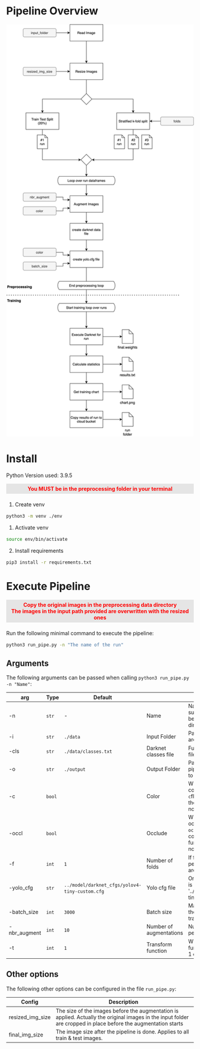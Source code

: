 # Pipeline Overview

<img src="./doc_img/pipeline.png" width=600 />

# Install

Python Version used: 3.9.5

<div style="color:red; margin-bottom: 20px; text-align:center; font-weight: bold; padding: 5px; background: #e5e5e5">
You MUST be in the preprocessing folder in your terminal
</div>

1. Create venv

```zsh
python3 -m venv ./env
```

1. Activate venv

```zsh
source env/bin/activate
```

2. Install requirements

```zsh
pip3 install -r requirements.txt
```

# Execute Pipeline

<div style="color:red; margin-bottom: 20px; text-align:center; font-weight: bold; padding: 5px; background: #e5e5e5">
Copy the original images in the preprocessing data directory<br>
The images in the input path provided are overwritten with the resized ones
</div>

Run the following minimal command to execute the pipeline:

```zsh
python3 run_pipe.py -n "The name of the run"
```

## Arguments

The following arguments can be passed when calling `python3 run_pipe.py -n "Name"`:

| arg          | Type   | Default                                        |                         | Description                                                                                                                                                        |
| ------------ | ------ | ---------------------------------------------- | ----------------------- | ------------------------------------------------------------------------------------------------------------------------------------------------------------------ |
| -n           | `str`  | -                                              | Name                    | Name of this pipeline run. A subfolder with this name will be created in the output directory                                                                      |
| -i           | `str`  | `./data`                                       | Input Folder            | Path where the original images are stored. Default to "./data"                                                                                                     |
| -cls         | `str`  | `./data/classes.txt`                           | Darknet classes file    | Full path to the darknet classes file. E.g. "./data/classes.txt"                                                                                                   |
| -o           | `str`  | `./output`                                     | Output Folder           | Path where the results of this pipeline run are stored. Default to "./output"                                                                                      |
| -c           | `bool` |                                                | Color                   | Whether the images are colored or greyscaled. If the `-c`flag is added to the command, then color is used. If the flag is not added greyscal is used.              |
| -occl        | `bool` |                                                | Occlude                 | Whether the images should be occluded or not. If the `-occl`flag is added to the command, then the occlude function is applied. If the flag is not added then not. |
| -f           | `int`  | `1`                                            | Number of folds         | If f=1 then a train_test_split is performed (20%) if f>1 f-folds are created for training                                                                          |
| -yolo_cfg    | `str`  | `../model/darknet_cfgs/yolov4-tiny-custom.cfg` | Yolo cfg file           | Original yolovX config file that is beeing modified. Default to '../model/darknet_cfgs/yolov4-tiny-custom.cfg'                                                     |
| -batch_size  | `int`  | `3000`                                         | Batch size              | Max batch size that is saved to the yolovX.cfg file used for training                                                                                              |
| -nbr_augment | `int`  | `10`                                           | Number of augmentations | Number of augmentations to perform per train image                                                                                                                 |
| -t           | `int`  | `1`                                            | Transform function      | Which type of transform function to be applied: Number 1 or Number 2                                                                                               |

## Other options

The following other options can be configured in the file `run_pipe.py`:

| Config           | Description                                                                                                                                                     |
| ---------------- | --------------------------------------------------------------------------------------------------------------------------------------------------------------- |
| resized_img_size | The size of the images before the augmentation is applied. Actually the original images in the input folder are cropped in place before the augmentation starts |
| final_img_size   | The image size after the pipeline is done. Applies to all train & test images.                                                                                  |
